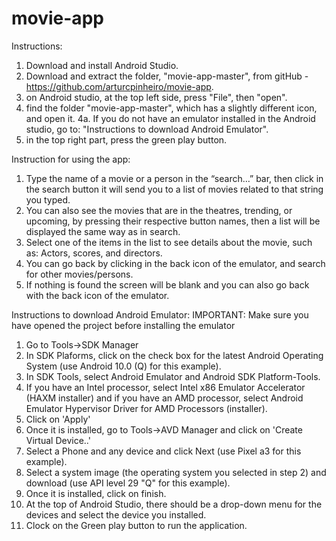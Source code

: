 # movie-app

Instructions: 
1. Download and install Android Studio.
2. Download and extract the folder, "movie-app-master", from gitHub - https://github.com/arturcpinheiro/movie-app.
3. on Android studio, at the top left side, press "File", then "open".
4. find the folder "movie-app-master", which has a slightly different icon, and open it.
4a. If you do not have an emulator installed in the Android studio, go to: "Instructions to download Android Emulator".
5. in the top right part, press the green play button.

Instruction for using the app:
1. Type the name of a movie or a person in the “search…” bar, then click in the search button it will send you to a list of movies related to that string you typed.
2. You can also see the movies that are in the theatres, trending, or upcoming, by pressing their respective button names, then a list will be displayed the same way as in search.
3. Select one of the items in the list to see details about the movie, such as: Actors, scores, and directors.
3. You can go back by clicking in the back icon of the emulator, and search for other movies/persons.
4. If nothing is found the screen will be blank and you can also go back with the back icon of the emulator.

Instructions to download Android Emulator:
IMPORTANT: Make sure you have opened the project before installing the
emulator
1. Go to Tools->SDK Manager
2. In SDK Plaforms, click on the check box for the latest Android
Operating System (use Android 10.0 (Q) for this example).
3. In SDK Tools, select Android Emulator and Android SDK Platform-Tools.
4. If you have an Intel processor, select Intel x86 Emulator Accelerator (HAXM installer)
   and if you have an AMD processor, select Android Emulator Hypervisor Driver for AMD
   Processors (installer).
5. Click on 'Apply'
6. Once it is installed, go to Tools->AVD Manager and click on 'Create Virtual Device..'
7. Select a Phone and any device and click Next (use Pixel a3 for this example).
8. Select a system image (the operating system you selected in step 2) and download (use API level 29 "Q" for this example).
9. Once it is installed, click on finish.
10. At the top of Android Studio, there should be a drop-down menu for the devices
and select the device you installed.
11. Clock on the Green play button to run the application.

